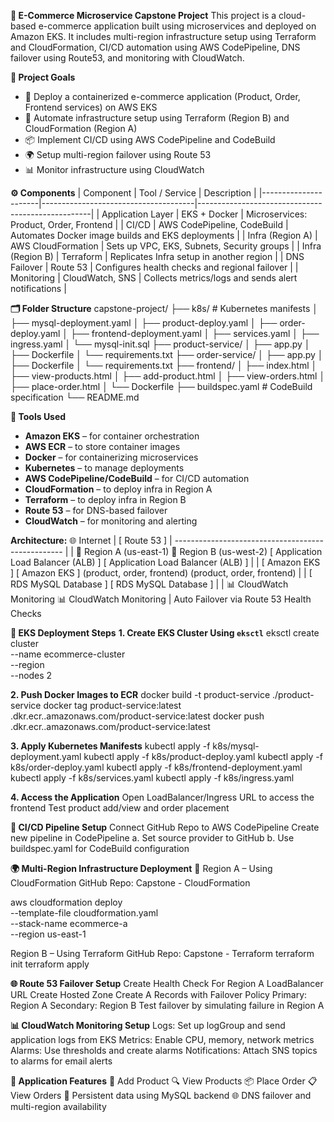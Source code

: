 **🛒 E-Commerce Microservice Capstone Project**
This project is a cloud-based e-commerce application built using microservices and deployed on Amazon EKS. It includes multi-region infrastructure setup using Terraform and CloudFormation, CI/CD automation using AWS CodePipeline, DNS failover using Route53, and monitoring with CloudWatch.

**📌 Project Goals**
- 🚀 Deploy a containerized e-commerce application (Product, Order, Frontend services) on AWS EKS  
- 🔁 Automate infrastructure setup using Terraform (Region B) and CloudFormation (Region A)  
- 📦 Implement CI/CD using AWS CodePipeline and CodeBuild  
- 🌍 Setup multi-region failover using Route 53  
- 📊 Monitor infrastructure using CloudWatch  


**⚙️ Components**
| Component            | Tool / Service                      | Description                                       |
|----------------------|--------------------------------------|---------------------------------------------------|
| Application Layer    | EKS + Docker                         | Microservices: Product, Order, Frontend           |
| CI/CD                | AWS CodePipeline, CodeBuild          | Automates Docker image builds and EKS deployments |
| Infra (Region A)     | AWS CloudFormation                   | Sets up VPC, EKS, Subnets, Security groups        |
| Infra (Region B)     | Terraform                            | Replicates Infra setup in another region          |
| DNS Failover         | Route 53                             | Configures health checks and regional failover    |
| Monitoring           | CloudWatch, SNS                      | Collects metrics/logs and sends alert notifications |


**🗂 Folder Structure**
capstone-project/
├── k8s/ # Kubernetes manifests
│ ├── mysql-deployment.yaml
│ ├── product-deploy.yaml
│ ├── order-deploy.yaml
│ ├── frontend-deployment.yaml
│ ├── services.yaml
│ ├── ingress.yaml
│ └── mysql-init.sql
├── product-service/
│ ├── app.py
│ ├── Dockerfile
│ └── requirements.txt
├── order-service/
│ ├── app.py
│ ├── Dockerfile
│ └── requirements.txt
├── frontend/
│ ├── index.html
│ ├── view-products.html
│ ├── add-product.html
│ ├── view-orders.html
│ ├── place-order.html
│ └── Dockerfile
├── buildspec.yaml # CodeBuild specification
└── README.md


**🔧 Tools Used**
- **Amazon EKS** – for container orchestration  
- **AWS ECR** – to store container images  
- **Docker** – for containerizing microservices  
- **Kubernetes** – to manage deployments  
- **AWS CodePipeline/CodeBuild** – for CI/CD automation  
- **CloudFormation** – to deploy infra in Region A  
- **Terraform** – to deploy infra in Region B  
- **Route 53** – for DNS-based failover  
- **CloudWatch** – for monitoring and alerting  

**Architecture:**
                     🌐 Internet
                          |
                     [ Route 53 ]
                          |
     --------------------------------------------------
     |                                                 |
📍 Region A (us-east-1)                           📍 Region B (us-west-2)
[ Application Load Balancer (ALB) ]            [ Application Load Balancer (ALB) ]
                   |                                         |
             [ Amazon EKS ]                          [ Amazon EKS ]
         (product, order, frontend)              (product, order, frontend)
                   |                                         |
          [ RDS MySQL Database ]                    [ RDS MySQL Database ]
                   |                                         |
          📊 CloudWatch Monitoring                 📊 CloudWatch Monitoring
                                      |
                    Auto Failover via Route 53 Health Checks


**🚀 EKS Deployment Steps**
**1. Create EKS Cluster Using `eksctl`**
eksctl create cluster \
  --name ecommerce-cluster \
  --region <region> \
  --nodes 2

**2. Push Docker Images to ECR**
docker build -t product-service ./product-service
docker tag product-service:latest <your-account>.dkr.ecr.<region>.amazonaws.com/product-service:latest
docker push <your-account>.dkr.ecr.<region>.amazonaws.com/product-service:latest

**3. Apply Kubernetes Manifests**
kubectl apply -f k8s/mysql-deployment.yaml
kubectl apply -f k8s/product-deploy.yaml
kubectl apply -f k8s/order-deploy.yaml
kubectl apply -f k8s/frontend-deployment.yaml
kubectl apply -f k8s/services.yaml
kubectl apply -f k8s/ingress.yaml

**4. Access the Application**
Open LoadBalancer/Ingress URL to access the frontend
Test product add/view and order placement

**🔁 CI/CD Pipeline Setup**
Connect GitHub Repo to AWS CodePipeline
  Create new pipeline in CodePipeline
    a. Set source provider to GitHub
    b. Use buildspec.yaml for CodeBuild configuration

**🌍 Multi-Region Infrastructure Deployment**
📍 Region A – Using CloudFormation
GitHub Repo: Capstone - CloudFormation

aws cloudformation deploy \
  --template-file cloudformation.yaml \
  --stack-name ecommerce-a \
  --region us-east-1

Region B – Using Terraform
GitHub Repo: Capstone - Terraform
terraform init
terraform apply

**🌐 Route 53 Failover Setup**
Create Health Check
For Region A LoadBalancer URL
Create Hosted Zone
Create A Records with Failover Policy
Primary: Region A
Secondary: Region B
Test failover by simulating failure in Region A

**📊 CloudWatch Monitoring Setup**
Logs: Set up logGroup and send application logs from EKS
Metrics: Enable CPU, memory, network metrics
Alarms: Use thresholds and create alarms
Notifications: Attach SNS topics to alarms for email alerts

**🧪 Application Features**
🛒 Add Product
🔍 View Products
📦 Place Order
📋 View Orders
💾 Persistent data using MySQL backend
🌐 DNS failover and multi-region availability
